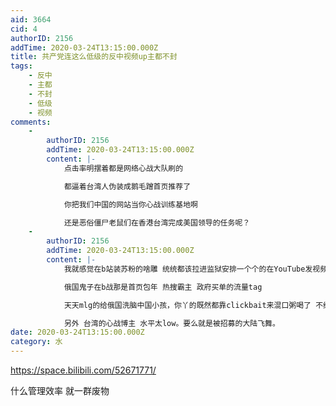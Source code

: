 ```yaml
---
aid: 3664
cid: 4
authorID: 2156
addTime: 2020-03-24T13:15:00.000Z
title: 共产党连这么低级的反中视频up主都不封
tags:
    - 反中
    - 主都
    - 不封
    - 低级
    - 视频
comments:
    -
        authorID: 2156
        addTime: 2020-03-24T13:15:00.000Z
        content: |-
            点击率明摆着都是网络心战大队刷的

            都逼着台湾人伪装成鹅毛蹭首页推荐了

            你把我们中国的网站当你心战训练基地啊

            还是恶俗僵尸老鼠们在香港台湾完成美国领导的任务呢？
    -
        authorID: 2156
        addTime: 2020-03-24T13:15:00.000Z
        content: |-
            我就感觉在b站装苏粉的啥雕 统统都该拉进监狱安排一个个的在YouTube发视频 艹了这些没完没了的假冒苏粉

            俄国鬼子在b战那是首页包年 热搜霸主 政府买单的流量tag

            天天mlg的给俄国洗脑中国小孩，你丫的既然都靠clickbait来混口粥喝了 不给我上外网当水军 在国内洗个p啊

            另外 台湾的心战博主 水平太low。要么就是被招募的大陆飞舞。
date: 2020-03-24T13:15:00.000Z
category: 水
---
```


https://space.bilibili.com/52671771/

什么管理效率 就一群废物
